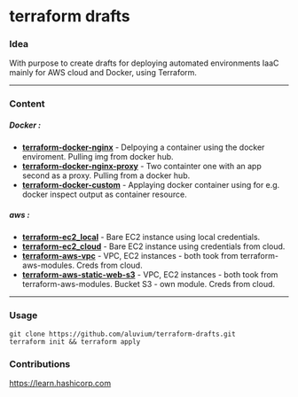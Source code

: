 # terraform drafts
### Idea
With purpose to create drafts for deploying automated environments IaaC mainly for AWS cloud and  Docker, using Terraform.
- - -
### Content
##### Docker :  
* [__terraform-docker-nginx__](https://github.com/aluvium/terraform-drafts/tree/master/terraform-docker-nginx) - Delpoying a container using the docker enviroment. Pulling img from docker hub.
* [__terraform-docker-nginx-proxy__](https://github.com/aluvium/terraform-drafts/tree/master/terraform-docker-nginx-proxy) - Two containter one with an app second as a proxy. Pulling from a docker hub.
* [__terraform-docker-custom__](https://github.com/aluvium/terraform-drafts/tree/master/terraform-docker-custom) - Applaying docker container using for e.g. docker inspect output as container resource.

##### aws : 
* [__terraform-ec2_local__](https://github.com/aluvium/terraform-drafts/tree/master/terraform-aws-ec2_local) - Bare EC2 instance using local credentials.
* [__terraform-ec2_cloud__](https://github.com/aluvium/terraform-drafts/tree/master/terraform-aws-ec2_cloud) - Bare EC2 instance using credentials from cloud.
* [__terraform-aws-vpc__](https://github.com/aluvium/terraform-drafts/tree/master/terraform-aws-vpc) - VPC, EC2 instances - both took from terraform-aws-modules. Creds from cloud.
* [__terraform-aws-static-web-s3__](https://github.com/aluvium/terraform-drafts/tree/master/terraform-aws-static-web-s3) - VPC, EC2 instances - both took from terraform-aws-modules. Bucket S3 - own module. Creds from cloud.
- - - - - 
### Usage 
    git clone https://github.com/aluvium/terraform-drafts.git
    terraform init && terraform apply
### Contributions
https://learn.hashicorp.com
